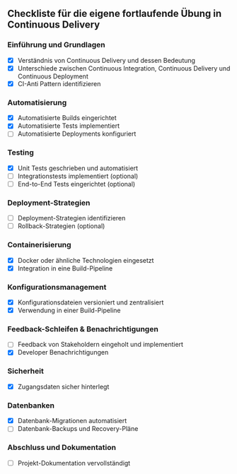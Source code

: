 ## Checkliste für die eigene fortlaufende Übung in Continuous Delivery

### Einführung und Grundlagen
- [X] Verständnis von Continuous Delivery und dessen Bedeutung
- [X] Unterschiede zwischen Continuous Integration, Continuous Delivery und Continuous Deployment
- [X] CI-Anti Pattern identifizieren

### Automatisierung
- [X] Automatisierte Builds eingerichtet
- [X] Automatisierte Tests implementiert
- [ ] Automatisierte Deployments konfiguriert

### Testing
- [X] Unit Tests geschrieben und automatisiert
- [ ] Integrationstests implementiert (optional)
- [ ] End-to-End Tests eingerichtet (optional)

### Deployment-Strategien
- [ ] Deployment-Strategien identifizieren
- [ ] Rollback-Strategien (optional)

### Containerisierung
- [X] Docker oder ähnliche Technologien eingesetzt
- [X] Integration in eine Build-Pipeline

### Konfigurationsmanagement
- [X] Konfigurationsdateien versioniert und zentralisiert
- [X] Verwendung in einer Build-Pipeline

### Feedback-Schleifen & Benachrichtigungen
- [ ] Feedback von Stakeholdern eingeholt und implementiert
- [X] Developer Benachrichtigungen

### Sicherheit
- [X] Zugangsdaten sicher hinterlegt

### Datenbanken
- [X] Datenbank-Migrationen automatisiert
- [ ] Datenbank-Backups und Recovery-Pläne

### Abschluss und Dokumentation
- [ ] Projekt-Dokumentation vervollständigt


